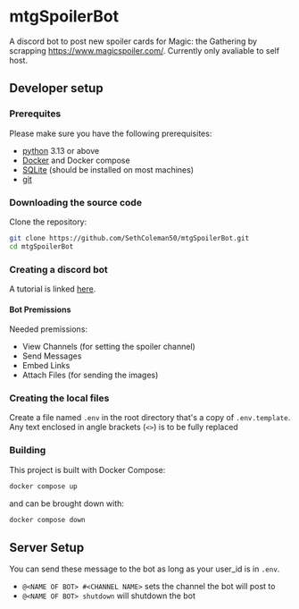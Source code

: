 # mtgSpoilerBot

A discord bot to post new spoiler cards for Magic: the Gathering by scrapping https://www.magicspoiler.com/. Currently only avaliable to self host.

## Developer setup
### Prerequites
Please make sure you have the following prerequisites:
- [python](https://www.python.org/downloads/) 3.13 or above
- [Docker](https://docs.docker.com/engine/install/) and Docker compose
- [SQLite](https://sqlite.org/index.html) (should be installed on most machines)
- [git](https://git-scm.com/book/en/v2/Getting-Started-Installing-Git)

### Downloading the source code
Clone the repository:
```bash
git clone https://github.com/SethColeman50/mtgSpoilerBot.git
cd mtgSpoilerBot
```

### Creating a discord bot
A tutorial is linked [here](https://discordpy.readthedocs.io/en/stable/discord.html).

#### Bot Premissions
Needed premissions:
- View Channels (for setting the spoiler channel)
- Send Messages
- Embed Links 
- Attach Files (for sending the images)

### Creating the local files
Create a file named `.env` in the root directory that's a copy of `.env.template`. Any text enclosed in angle brackets (`<>`) is to be fully replaced

### Building
This project is built with Docker Compose:
```bash
docker compose up
```
and can be brought down with:
```bash
docker compose down
```

## Server Setup
You can send these message to the bot as long as your user_id is in `.env`.

- `@<NAME OF BOT> #<CHANNEL NAME>` sets the channel the bot will post to
- `@<NAME OF BOT> shutdown` will shutdown the bot